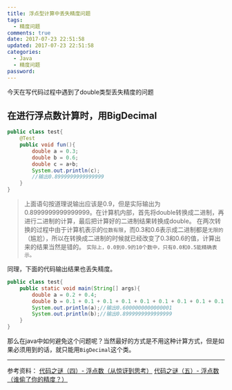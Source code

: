 ```yaml
---
title: 浮点型计算中丢失精度问题
tags:
  - 精度问题
comments: true
date: 2017-07-23 22:51:58
updated: 2017-07-23 22:51:58
categories: 
  - Java
  - 精度问题
password:
---
```

今天在写代码过程中遇到了double类型丢失精度的问题
<!-- more -->
## 在进行浮点数计算时，用BigDecimal
```java
public class test{
	@Test
	public void fun(){
		double a = 0.3;
		double b = 0.6;
		double c = a+b;
		System.out.println(c);
		//输出0.8999999999999999
	}
}
```
>上面语句按道理说输出应该是0.9，但是实际输出为0.8999999999999999。在计算机内部，首先将double转换成二进制，再进行二进制的计算，最后把计算好的二进制结果转换成double。
在两次转换的过程中由于计算机表示的`位数有限`，而0.3和0.6表示成二进制都是`无限的`（尴尬），所以在转换成二进制的时候就已经改变了0.3和0.6的值，计算出来的结果当然是错的。
`实际上，0.0到0.9的10个数中，只有0.0和0.5能精确表示。`

同理，下面的代码输出结果也丢失精度。

```java
public class test{
	public static void main(String[] args){
		double a = 0.2 + 0.4;
		double b = 0.1 + 0.1 + 0.1 + 0.1 + 0.1 + 0.1 + 0.1 + 0.1 + 0.1;
		System.out.println(a);//输出0.6000000000000001
		System.out.println(b);//输出0.8999999999999999
	}
}
```

那么在java中如何避免这个问题呢？当然最好的方式是不用这种计算方式，但是如果必须用到的话，就只能用`BigDecimal`这个类。

---
参考资料：
[代码之谜（四）- 浮点数（从惊讶到思考）](http://justjavac.com/codepuzzle/2012/11/02/codepuzzle-float-from-surprised-to-ponder.html)
[代码之谜（五）- 浮点数（谁偷了你的精度？）](http://justjavac.com/codepuzzle/2012/11/11/codepuzzle-float-who-stole-your-accuracy.html)

